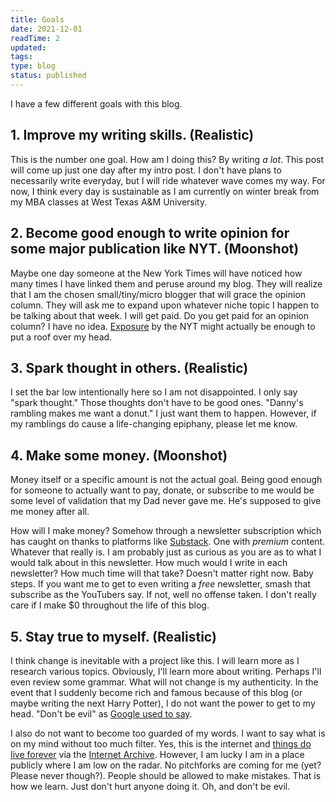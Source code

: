 ```yaml
---
title: Goals
date: 2021-12-01
readTime: 2
updated:
tags: 
type: blog
status: published
---
```


I have a few different goals with this blog.

## 1. Improve my writing skills. (Realistic)

This is the number one goal. How am I doing this? By writing *a lot*. This post will come up just one day after my intro post. I don't have  plans to necessarily write everyday, but I will ride whatever wave comes my way. For now, I think every day is sustainable as I am currently on  winter break from my MBA classes at West Texas A&M University.

## 2. Become good enough to write opinion for some major publication like NYT. (Moonshot)

Maybe one day someone at the New York Times will have noticed how many times I have linked them and peruse around my blog. They will realize that I am the chosen small/tiny/micro blogger that will grace the opinion column. They will ask me to expand upon whatever niche topic I happen to be  talking about that week. I will get paid. Do you get paid for an opinion column? I have no idea. [Exposure](https://www.reddit.com/r/ChoosingBeggars/comments/atnui3/ill_give_you_exposure/) by the NYT might actually be enough to put a roof over my head.

## 3. Spark thought in others. (Realistic)

I set the bar low intentionally here so I am not disappointed. I only say "spark thought." Those thoughts don't have to be good ones. "Danny's  rambling makes me want a donut." I just want them to happen. However, if my ramblings do cause a life-changing epiphany, please let me know.

## 4. Make some money. (Moonshot)

Money itself or a specific amount is not the actual goal. Being good enough  for someone to actually want to pay, donate, or subscribe to me would be some level of validation that my Dad never gave me. He's supposed to  give me money after all.

How will I make money? Somehow through a newsletter subscription which has caught on thanks to platforms like [Substack](https://substack.com/). One with *premium* content. Whatever that really is. I am probably just as curious as you  are as to what I would talk about in this newsletter. How much would I  write in each newsletter? How much time will that take? Doesn't matter  right now. Baby steps. If you want me to get to even writing a *free* newsletter, smash that subscribe as the YouTubers say. If not, well no  offense taken. I don't really care if I make $0 throughout the life of  this blog.

## 5. Stay true to myself. (Realistic)

I think change is inevitable with a project like this. I will learn more  as I research various topics. Obviously, I'll learn more about writing.  Perhaps I'll even review some grammar. What will not change is my  authenticity. In the event that I suddenly become rich and famous  because of this blog (or maybe writing the next Harry Potter), I do not  want the power to get to my head. "Don't be evil" as [Google used to say](https://gizmodo.com/google-removes-nearly-all-mentions-of-dont-be-evil-from-1826153393).

I also do not want to become too guarded of my words. I want to say what  is on my mind without too much filter. Yes, this is the internet and [things do live forever](https://theconversation.com/the-internet-archive-has-been-fighting-for-25-years-to-keep-whats-on-the-web-from-disappearing-and-you-can-help-163867) via the [Internet Archive](https://archive.org/). However, I am lucky I am in a place publicly where I am low on the  radar. No pitchforks are coming for me (yet? Please never though?).  People should be allowed to make mistakes. That is how we learn. Just  don't hurt anyone doing it. Oh, and don't be evil.